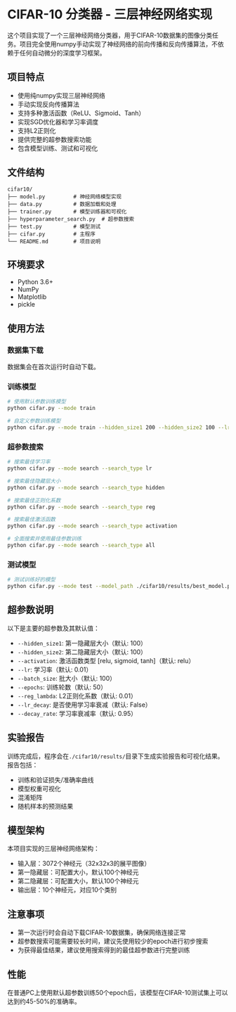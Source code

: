 # CIFAR-10 分类器 - 三层神经网络实现

这个项目实现了一个三层神经网络分类器，用于CIFAR-10数据集的图像分类任务。项目完全使用numpy手动实现了神经网络的前向传播和反向传播算法，不依赖于任何自动微分的深度学习框架。

## 项目特点

- 使用纯numpy实现三层神经网络
- 手动实现反向传播算法
- 支持多种激活函数（ReLU、Sigmoid、Tanh）
- 实现SGD优化器和学习率调度
- 支持L2正则化
- 提供完整的超参数搜索功能
- 包含模型训练、测试和可视化

## 文件结构

```
cifar10/
├── model.py         # 神经网络模型实现
├── data.py          # 数据加载和处理
├── trainer.py       # 模型训练器和可视化
├── hyperparameter_search.py  # 超参数搜索
├── test.py          # 模型测试
├── cifar.py         # 主程序
└── README.md        # 项目说明
```

## 环境要求

- Python 3.6+
- NumPy
- Matplotlib
- pickle

## 使用方法

### 数据集下载

数据集会在首次运行时自动下载。

### 训练模型

```bash
# 使用默认参数训练模型
python cifar.py --mode train

# 自定义参数训练模型
python cifar.py --mode train --hidden_size1 200 --hidden_size2 100 --lr 0.01 --batch_size 100 --epochs 50 --reg_lambda 0.01 --activation relu
```

### 超参数搜索

```bash
# 搜索最佳学习率
python cifar.py --mode search --search_type lr

# 搜索最佳隐藏层大小
python cifar.py --mode search --search_type hidden

# 搜索最佳正则化系数
python cifar.py --mode search --search_type reg

# 搜索最佳激活函数
python cifar.py --mode search --search_type activation

# 全面搜索并使用最佳参数训练
python cifar.py --mode search --search_type all
```

### 测试模型

```bash
# 测试训练好的模型
python cifar.py --mode test --model_path ./cifar10/results/best_model.pkl
```

## 超参数说明

以下是主要的超参数及其默认值：

- `--hidden_size1`: 第一隐藏层大小（默认: 100）
- `--hidden_size2`: 第二隐藏层大小（默认: 100）
- `--activation`: 激活函数类型 [relu, sigmoid, tanh]（默认: relu）
- `--lr`: 学习率（默认: 0.01）
- `--batch_size`: 批大小（默认: 100）
- `--epochs`: 训练轮数（默认: 50）
- `--reg_lambda`: L2正则化系数（默认: 0.01）
- `--lr_decay`: 是否使用学习率衰减（默认: False）
- `--decay_rate`: 学习率衰减率（默认: 0.95）

## 实验报告

训练完成后，程序会在`./cifar10/results/`目录下生成实验报告和可视化结果。报告包括：

- 训练和验证损失/准确率曲线
- 模型权重可视化
- 混淆矩阵
- 随机样本的预测结果

## 模型架构

本项目实现的三层神经网络架构：

- 输入层：3072个神经元（32x32x3的展平图像）
- 第一隐藏层：可配置大小，默认100个神经元
- 第二隐藏层：可配置大小，默认100个神经元
- 输出层：10个神经元，对应10个类别

## 注意事项

- 第一次运行时会自动下载CIFAR-10数据集，确保网络连接正常
- 超参数搜索可能需要较长时间，建议先使用较少的epoch进行初步搜索
- 为获得最佳结果，建议使用搜索得到的最佳超参数进行完整训练

## 性能

在普通PC上使用默认超参数训练50个epoch后，该模型在CIFAR-10测试集上可以达到约45-50%的准确率。 
